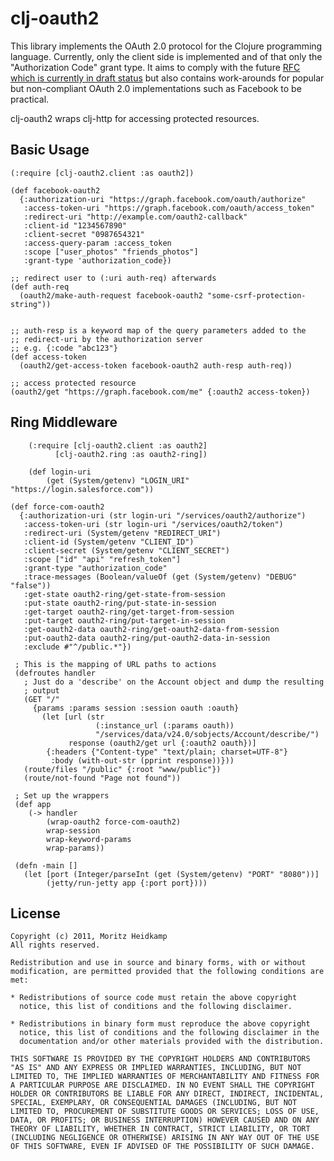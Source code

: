 # clj-oauth2

This library implements the OAuth 2.0 protocol for the Clojure
programming language. Currently, only the client side is implemented
and of that only the "Authorization Code" grant type. It aims to
comply with the future [RFC which is currently in draft
status](http://tools.ietf.org/html/draft-ietf-oauth-v2-12) but also
contains work-arounds for popular but non-compliant OAuth 2.0
implementations such as Facebook to be practical.

clj-oauth2 wraps clj-http for accessing protected resources.

## Basic Usage

    (:require [clj-oauth2.client :as oauth2])

    (def facebook-oauth2
      {:authorization-uri "https://graph.facebook.com/oauth/authorize"
       :access-token-uri "https://graph.facebook.com/oauth/access_token"
       :redirect-uri "http://example.com/oauth2-callback"
       :client-id "1234567890"
       :client-secret "0987654321"
       :access-query-param :access_token
       :scope ["user_photos" "friends_photos"]
       :grant-type 'authorization_code})

    ;; redirect user to (:uri auth-req) afterwards
    (def auth-req
      (oauth2/make-auth-request facebook-oauth2 "some-csrf-protection-string"))


    ;; auth-resp is a keyword map of the query parameters added to the
    ;; redirect-uri by the authorization server
    ;; e.g. {:code "abc123"}
    (def access-token
      (oauth2/get-access-token facebook-oauth2 auth-resp auth-req))

    ;; access protected resource
    (oauth2/get "https://graph.facebook.com/me" {:oauth2 access-token})

## Ring Middleware

		(:require [clj-oauth2.client :as oauth2]
              [clj-oauth2.ring :as oauth2-ring])

		(def login-uri
			(get (System/getenv) "LOGIN_URI" "https://login.salesforce.com"))

    (def force-com-oauth2
      {:authorization-uri (str login-uri "/services/oauth2/authorize")
       :access-token-uri (str login-uri "/services/oauth2/token")
       :redirect-uri (System/getenv "REDIRECT_URI")
       :client-id (System/getenv "CLIENT_ID")
       :client-secret (System/getenv "CLIENT_SECRET")
       :scope ["id" "api" "refresh_token"]
       :grant-type "authorization_code"
       :trace-messages (Boolean/valueOf (get (System/getenv) "DEBUG" "false"))
       :get-state oauth2-ring/get-state-from-session
       :put-state oauth2-ring/put-state-in-session
       :get-target oauth2-ring/get-target-from-session
       :put-target oauth2-ring/put-target-in-session
       :get-oauth2-data oauth2-ring/get-oauth2-data-from-session
       :put-oauth2-data oauth2-ring/put-oauth2-data-in-session
       :exclude #"^/public.*"})

     ; This is the mapping of URL paths to actions
     (defroutes handler
       ; Just do a 'describe' on the Account object and dump the resulting
       ; output
       (GET "/" 
         {params :params session :session oauth :oauth} 
     	   (let [url (str 
     	               (:instance_url (:params oauth)) 
     	               "/services/data/v24.0/sobjects/Account/describe/")
     	         response (oauth2/get url {:oauth2 oauth})]
       		{:headers {"Content-type" "text/plain; charset=UTF-8"}
       		 :body (with-out-str (pprint response))}))
       (route/files "/public" {:root "www/public"})
       (route/not-found "Page not found"))

     ; Set up the wrappers
     (def app 
     	(-> handler 
     		(wrap-oauth2 force-com-oauth2)
     		wrap-session 
     		wrap-keyword-params
     		wrap-params))

     (defn -main []
       (let [port (Integer/parseInt (get (System/getenv) "PORT" "8080"))]
     	    (jetty/run-jetty app {:port port})))

## License

    Copyright (c) 2011, Moritz Heidkamp
    All rights reserved.

    Redistribution and use in source and binary forms, with or without
    modification, are permitted provided that the following conditions are
    met:

    * Redistributions of source code must retain the above copyright
      notice, this list of conditions and the following disclaimer.

    * Redistributions in binary form must reproduce the above copyright
      notice, this list of conditions and the following disclaimer in the
      documentation and/or other materials provided with the distribution.

    THIS SOFTWARE IS PROVIDED BY THE COPYRIGHT HOLDERS AND CONTRIBUTORS
    "AS IS" AND ANY EXPRESS OR IMPLIED WARRANTIES, INCLUDING, BUT NOT
    LIMITED TO, THE IMPLIED WARRANTIES OF MERCHANTABILITY AND FITNESS FOR
    A PARTICULAR PURPOSE ARE DISCLAIMED. IN NO EVENT SHALL THE COPYRIGHT
    HOLDER OR CONTRIBUTORS BE LIABLE FOR ANY DIRECT, INDIRECT, INCIDENTAL,
    SPECIAL, EXEMPLARY, OR CONSEQUENTIAL DAMAGES (INCLUDING, BUT NOT
    LIMITED TO, PROCUREMENT OF SUBSTITUTE GOODS OR SERVICES; LOSS OF USE,
    DATA, OR PROFITS; OR BUSINESS INTERRUPTION) HOWEVER CAUSED AND ON ANY
    THEORY OF LIABILITY, WHETHER IN CONTRACT, STRICT LIABILITY, OR TORT
    (INCLUDING NEGLIGENCE OR OTHERWISE) ARISING IN ANY WAY OUT OF THE USE
    OF THIS SOFTWARE, EVEN IF ADVISED OF THE POSSIBILITY OF SUCH DAMAGE.

